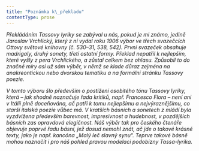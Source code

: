 ```yaml
---
title: "Poznámka k\_překladu"
contentType: prose
---
```


_Překládáním Tassovy lyriky se zabýval u nás, pokud je mi známo, jedině Jaroslav Vrchlický, který z ní vydal roku 1906 výbor ve třech svazečcích Ottovy světové knihovny (č. 530–31, 538, 542). První svazeček obsahuje madrigaly, druhý sonety, třetí ostatní formy. Překlad nepatřil k nejlepším, které vyšly z pera Vrchlického, a zůstal celkem bez ohlasu. Způsobil to do značné míry asi už sám výběr, v němž se klade důraz zejména na anakreontickou nebo dvorskou tematiku a na formální stránku Tassovy poezie._

_V tomto výboru šlo především o postižení osobitého tónu Tassovy lyriky, která – jak shodně naznačuje řada kritiků, např. Francesco Flora – není ani v Itálii plně doceňována, ač patří k tomu nejlepšímu a nejvýraznějšímu, co starší italská poezie vůbec má. V kratších básních a sonetech z mládí byla vyzdvižena především barevnost, impresivnost a hudebnost, v pozdějších básních zas opravdová elegičnost. Náš výběr tak pro českého čtenáře objevuje poprvé řadu básní, jež dosud nemohl znát, ač jde o takové krásné texty, jako je např. kancóna „Malý leč slavný synu“. Teprve takové básně mohou naznačit i pro náš pohled pravou modelaci podobizny Tassa-lyrika._
